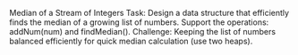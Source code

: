
Median of a Stream of Integers
Task: Design a data structure that efficiently finds the median of a growing list of numbers. Support the operations: addNum(num) and findMedian().
Challenge: Keeping the list of numbers balanced efficiently for quick median calculation (use two heaps).
    